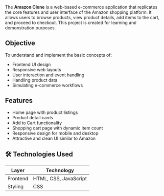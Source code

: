 The **Amazon Clone** is a web-based e-commerce application that replicates the core features and user interface of the Amazon shopping platform. It allows users to browse products, view product details, add items to the cart, and proceed to checkout. This project is created for learning and demonstration purposes.

##  Objective
To understand and implement the basic concepts of:
- Frontend UI design
- Responsive web layouts
- User interaction and event handling
- Handling product data
- Simulating e-commerce workflows

## Features
- Home page with product listings
- Product detail cards
- Add to Cart functionality
- Shopping cart page with dynamic item count
- Responsive design for mobile and desktop
- Attractive and clean UI similar to Amazon

## 🛠️ Technologies Used
| Layer | Technology |
|------|------------|
| Frontend | HTML, CSS, JavaScript |
| Styling | CSS |
